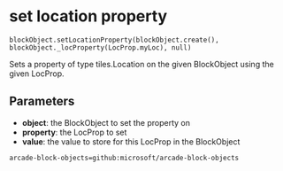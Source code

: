 # set location property

```sig
blockObject.setLocationProperty(blockObject.create(), blockObject._locProperty(LocProp.myLoc), null)
```

Sets a property of type tiles.Location on the given BlockObject using the given LocProp.

## Parameters

* **object**: the BlockObject to set the property on
* **property**: the LocProp to set
* **value**: the value to store for this LocProp in the BlockObject

```package
arcade-block-objects=github:microsoft/arcade-block-objects
```
